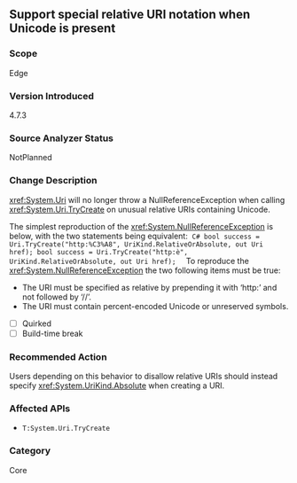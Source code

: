 ## Support special relative URI notation when Unicode is present

### Scope
Edge

### Version Introduced
4.7.3

### Source Analyzer Status
NotPlanned

### Change Description

<xref:System.Uri> will no longer throw a NullReferenceException when calling <xref:System.Uri.TryCreate> on unusual relative URIs containing Unicode.

The simplest reproduction of the <xref:System.NullReferenceException> is below, with the two statements being equivalent:
 ```C#
bool success = Uri.TryCreate("http:%C3%A8", UriKind.RelativeOrAbsolute, out Uri href);
bool success = Uri.TryCreate("http:è", UriKind.RelativeOrAbsolute, out Uri href);
 ```
To reproduce the <xref:System.NullReferenceException> the two following items must be true:
- The URI must be specified as relative by prepending it with ‘http:’ and not followed by ‘//’.
- The URI must contain percent-encoded Unicode or unreserved symbols.

- [ ] Quirked
- [ ] Build-time break

### Recommended Action
Users depending on this behavior to disallow relative URIs should instead specify <xref:System.UriKind.Absolute> when creating a URI.

### Affected APIs
* `T:System.Uri.TryCreate`

### Category
Core

<!--
    ### Original Bug
    https://devdiv.visualstudio.com/DevDiv/_workitems/edit/287019
-->